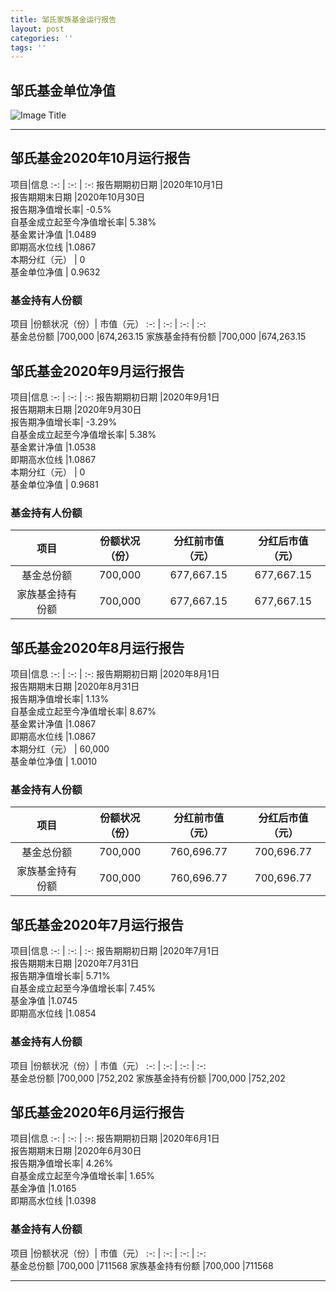 ```yaml
---
title: 邹氏家族基金运行报告
layout: post
categories: ''
tags: ''
---
```

## 邹氏基金单位净值

![Image Title](http://value999.com/12345.jpg)

***
## 邹氏基金2020年10月运行报告


项目|信息
:-: | :-: | :-:
报告期期初日期	|2020年10月1日 <br>
报告期期末日期	|2020年10月30日 <br>
报告期净值增长率|	-0.5%<br>
自基金成立起至今净值增长率|	5.38%<br>
基金累计净值	|1.0489<br>
即期高水位线	|1.0867<br>
本期分红（元） | 0<br>
基金单位净值  | 0.9632<br>

### 基金持有人份额

项目	|份额状况（份）|	市值（元）
:-: | :-: | :-: | :-:  
基金总份额	 |700,000	 	 |674,263.15 
家族基金持有份额	 |700,000	 	 |674,263.15 

## 邹氏基金2020年9月运行报告


项目|信息
:-: | :-: | :-:
报告期期初日期	|2020年9月1日 <br>
报告期期末日期	|2020年9月30日 <br>
报告期净值增长率|	-3.29%<br>
自基金成立起至今净值增长率|	5.38%<br>
基金累计净值	|1.0538<br>
即期高水位线	|1.0867<br>
本期分红（元） | 0<br>
基金单位净值  | 0.9681<br>

### 基金持有人份额

项目	|份额状况（份）|	分红前市值（元）|分红后市值（元）
:-: | :-: | :-: | :-:  
基金总份额	 |700,000	 	 |677,667.15 |677,667.15 
家族基金持有份额	 |700,000	 	 |677,667.15 |677,667.15 


## 邹氏基金2020年8月运行报告


项目|信息
:-: | :-: | :-:
报告期期初日期	|2020年8月1日 <br>
报告期期末日期	|2020年8月31日 <br>
报告期净值增长率|	1.13%<br>
自基金成立起至今净值增长率|	8.67%<br>
基金累计净值	|1.0867<br>
即期高水位线	|1.0867<br>
本期分红（元） | 60,000<br>
基金单位净值  | 1.0010<br>

### 基金持有人份额

项目	|份额状况（份）|	分红前市值（元）|分红后市值（元）
:-: | :-: | :-: | :-:  
基金总份额	 |700,000	 	 |760,696.77 |700,696.77 
家族基金持有份额	 |700,000	 	|760,696.77 |700,696.77 


## 邹氏基金2020年7月运行报告


项目|信息
:-: | :-: | :-:
报告期期初日期	|2020年7月1日 <br>
报告期期末日期	|2020年7月31日 <br>
报告期净值增长率|	5.71%<br>
自基金成立起至今净值增长率|	7.45%<br>
基金净值	|1.0745<br>
即期高水位线	|1.0854<br>

### 基金持有人份额

项目	|份额状况（份）|	市值（元）
:-: | :-: | :-: | :-:  
基金总份额	 |700,000	 	 |752,202
家族基金持有份额	 |700,000	 	|752,202


## 邹氏基金2020年6月运行报告


项目|信息
:-: | :-: | :-:
报告期期初日期	|2020年6月1日 <br>
报告期期末日期	|2020年6月30日 <br>
报告期净值增长率|	4.26%<br>
自基金成立起至今净值增长率|	1.65%<br>
基金净值	|1.0165<br>
即期高水位线	|1.0398<br>

### 基金持有人份额

项目	|份额状况（份）|	市值（元）
:-: | :-: | :-: | :-:  
基金总份额	 |700,000	 	 |711568
家族基金持有份额	 |700,000	 	|711568


***